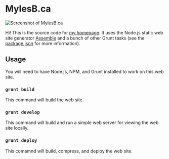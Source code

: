 # MylesB.ca

![Screenshot of MylesB.ca](/designs/screenshot.png?raw=true "Screenshot of MylesB.ca")

Hi! This is the source code for [my homepage](https://mylesb.ca/ "Myles Braithwaite"). It uses the Node.js static web site generator [Assemble](http://assemble.io/) and a bunch of other Grunt tasks (see the [package.json](package.json) for more information).

## Usage

You will need to have Node.js, NPM, and Grunt installed to work on this web site.

### `grunt build`

This command will build the web site.

### `grunt develop`

This command will build and run a simple web server for viewing the web site locally.

### `grunt deploy`

This comamnd will build, compress, and deploy the web site.
